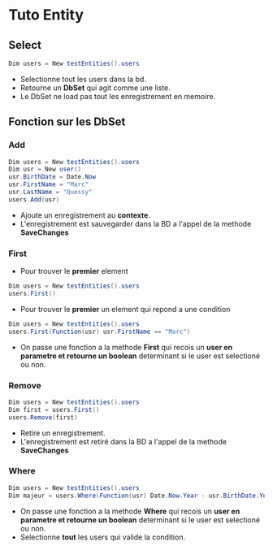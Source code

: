 ﻿# Tuto Entity

## Select

```csharp
Dim users = New testEntities().users
```

- Selectionne tout les users dans la bd.
- Retourne un **DbSet** qui agit comme une liste.
- Le DbSet ne load pas tout les enregistrement en memoire.


## Fonction sur les DbSet

### Add

```csharp
Dim users = New testEntities().users
Dim usr = New user()
usr.BirthDate = Date.Now
usr.FirstName = "Marc"
usr.LastName = "Quessy"
users.Add(usr)
```

- Ajoute un enregistrement au **contexte**.
- L'enregistrement est sauvegarder dans la BD a l'appel de la methode **SaveChanges**

### First

- Pour trouver le **premier** element 
```csharp
Dim users = New testEntities().users
users.First()
```

- Pour trouver le **premier** un element qui repond a une condition
```csharp
Dim users = New testEntities().users
users.First(Function(usr) usr.FirstName == "Marc")
```

- On passe une fonction a la methode **First** qui recois un **user en parametre et retourne un boolean** determinant si le user est selectioné ou non.


### Remove

```csharp
Dim users = New testEntities().users
Dim first = users.First()
users.Remove(first)
```

- Retire un enregistrement.
- L'enregistrement est retiré dans la BD a l'appel de la methode **SaveChanges**


### Where

```csharp
Dim users = New testEntities().users
Dim majeur = users.Where(Function(usr) Date.Now.Year - usr.BirthDate.Year > 1)
```
- On passe une fonction a la methode **Where** qui recois un **user en parametre et retourne un boolean** determinant si le user est selectioné ou non.
- Selectionne **tout** les users qui valide la condition.